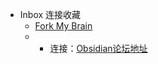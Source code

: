 - Inbox 连接收藏
	- [Fork My Brain](https://notes.nicolevanderhoeven.com/Knowledge+work)
	-
		- 连接：[Obsidian论坛地址](https://forum.obsidian.md/t/lyt-kit-6-downloadable-and-now-with-lessons/390)